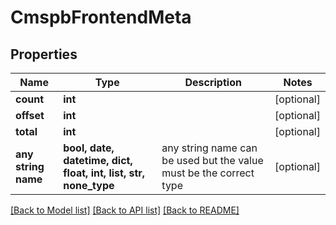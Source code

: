 # CmspbFrontendMeta


## Properties
Name | Type | Description | Notes
------------ | ------------- | ------------- | -------------
**count** | **int** |  | [optional] 
**offset** | **int** |  | [optional] 
**total** | **int** |  | [optional] 
**any string name** | **bool, date, datetime, dict, float, int, list, str, none_type** | any string name can be used but the value must be the correct type | [optional]

[[Back to Model list]](../README.md#documentation-for-models) [[Back to API list]](../README.md#documentation-for-api-endpoints) [[Back to README]](../README.md)


